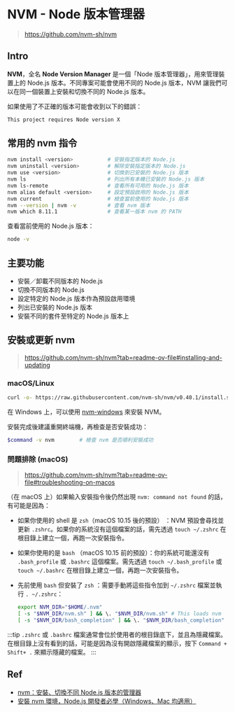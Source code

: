 # NVM - Node 版本管理器

> https://github.com/nvm-sh/nvm

## Intro

**NVM**，全名 **Node Version Manager** 是一個「Node 版本管理器」，用來管理裝置上的 Node.js 版本。不同專案可能會使用不同的 Node.js 版本，NVM 讓我們可以在同一個裝置上安裝和切換不同的 Node.js 版本。

如果使用了不正確的版本可能會收到以下的錯誤：

```bash
This project requires Node version X
```

## 常用的 nvm 指令

```bash
nvm install <version>           # 安裝指定版本的 Node.js
nvm uninstall <version>         # 解除安裝指定版本的 Node.js
nvm use <version>               # 切換到已安裝的 Node.js 版本
nvm ls                          # 列出所有本機已安裝的 Node.js 版本
nvm ls-remote                   # 查看所有可用的 Node.js 版本
nvm alias default <version>     # 設定預設啟用的 Node.js 版本
nvm current                     # 檢查當前使用的 Node.js 版本
nvm --version | nvm -v          # 查看 nvm 版本
nvm which 8.11.1                # 查看某一版本 nvm 的 PATH
```

查看當前使用的 Node.js 版本：

```bash
node -v
```

## 主要功能

- 安裝／卸載不同版本的 Node.js
- 切換不同版本的 Node.js
- 設定特定的 Node.js 版本作為預設啟用環境
- 列出已安裝的 Node.js 版本
- 安裝不同的套件至特定的 Node.js 版本上

## 安裝或更新 nvm

> https://github.com/nvm-sh/nvm?tab=readme-ov-file#installing-and-updating

### macOS/Linux

```bash
curl -o- https://raw.githubusercontent.com/nvm-sh/nvm/v0.40.1/install.sh | bash
```

在 Windows 上，可以使用 [nvm-windows](https://github.com/coreybutler/nvm-windows) 來安裝 NVM。

安裝完成後建議重開終端機，再檢查是否安裝成功：

```bash
$command -v nvm        # 檢查 nvm 是否順利安裝成功
```

### 問題排除 (macOS)

> https://github.com/nvm-sh/nvm?tab=readme-ov-file#troubleshooting-on-macos

（在 macOS 上）如果輸入安裝指令後仍然出現 `nvm: command not found` 的話，有可能是因為：

- 如果你使用的 shell 是 `zsh`（macOS 10.15 後的預設） ：NVM 預設會尋找並更新 `.zshrc`。如果你的系統沒有這個檔案的話，需先透過 `touch ~/.zshrc` 在根目錄上建立一個，再跑一次安裝指令。

- 如果你使用的是 `bash` （macOS 10.15 前的預設）：你的系統可能還沒有 `.bash_profile` 或 `.bashrc` 這個檔案。需先透過 `touch ~/.bash_profile` 或 `touch ~/.bashrc` 在根目錄上建立一個，再跑一次安裝指令。

- 先前使用 `bash` 但安裝了 `zsh` ：需要手動將這些指令加到 `~/.zshrc` 檔案並執行 `. ~/.zshrc`：

  ```bash
  export NVM_DIR="$HOME/.nvm"
  [ -s "$NVM_DIR/nvm.sh" ] && \. "$NVM_DIR/nvm.sh" # This loads nvm
  [ -s "$NVM_DIR/bash_completion" ] && \. "$NVM_DIR/bash_completion"  # This loads nvm bash_completion
  ```

:::tip
`.zshrc` 或 `.bashrc` 檔案通常會位於使用者的根目錄底下，並且為隱藏檔案。在根目錄上沒有看到的話，可能是因為沒有開啟隱藏檔案的顯示，按下 `Command + Shift+ .` 來顯示隱藏的檔案。
:::

## Ref

- [nvm：安裝、切換不同 Node.js 版本的管理器](https://titangene.github.io/article/nvm.html)
- [安裝 nvm 環境，Node.js 開發者必學（Windows、Mac 均適用）](https://www.casper.tw/development/2022/01/10/install-nvm/)
